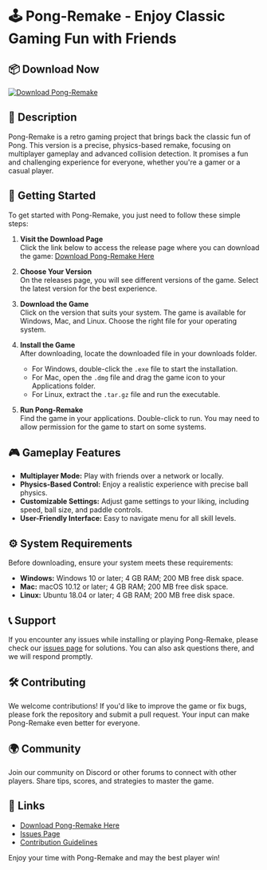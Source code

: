# 🕹️ Pong-Remake - Enjoy Classic Gaming Fun with Friends

## 📦 Download Now
[![Download Pong-Remake](https://img.shields.io/badge/Download-Pong--Remake-brightgreen)](https://github.com/alvarosanguino/Pong-Remake/releases)

## 📖 Description
Pong-Remake is a retro gaming project that brings back the classic fun of Pong. This version is a precise, physics-based remake, focusing on multiplayer gameplay and advanced collision detection. It promises a fun and challenging experience for everyone, whether you're a gamer or a casual player.

## 🚀 Getting Started
To get started with Pong-Remake, you just need to follow these simple steps:

1. **Visit the Download Page**  
   Click the link below to access the release page where you can download the game:
   [Download Pong-Remake Here](https://github.com/alvarosanguino/Pong-Remake/releases)

2. **Choose Your Version**  
   On the releases page, you will see different versions of the game. Select the latest version for the best experience.

3. **Download the Game**  
   Click on the version that suits your system. The game is available for Windows, Mac, and Linux. Choose the right file for your operating system.  

4. **Install the Game**  
   After downloading, locate the downloaded file in your downloads folder.  
   - For Windows, double-click the `.exe` file to start the installation.  
   - For Mac, open the `.dmg` file and drag the game icon to your Applications folder.  
   - For Linux, extract the `.tar.gz` file and run the executable.

5. **Run Pong-Remake**  
   Find the game in your applications. Double-click to run. You may need to allow permission for the game to start on some systems.

## 🎮 Gameplay Features
- **Multiplayer Mode:** Play with friends over a network or locally.
- **Physics-Based Control:** Enjoy a realistic experience with precise ball physics.
- **Customizable Settings:** Adjust game settings to your liking, including speed, ball size, and paddle controls.
- **User-Friendly Interface:** Easy to navigate menu for all skill levels.

## ⚙️ System Requirements
Before downloading, ensure your system meets these requirements:

- **Windows:** Windows 10 or later; 4 GB RAM; 200 MB free disk space.
- **Mac:** macOS 10.12 or later; 4 GB RAM; 200 MB free disk space.
- **Linux:** Ubuntu 18.04 or later; 4 GB RAM; 200 MB free disk space.

## 📞 Support
If you encounter any issues while installing or playing Pong-Remake, please check our [issues page](https://github.com/alvarosanguino/Pong-Remake/issues) for solutions. You can also ask questions there, and we will respond promptly.

## 🛠️ Contributing
We welcome contributions! If you'd like to improve the game or fix bugs, please fork the repository and submit a pull request. Your input can make Pong-Remake even better for everyone.

## 🌍 Community
Join our community on Discord or other forums to connect with other players. Share tips, scores, and strategies to master the game.

## 🔗 Links
- [Download Pong-Remake Here](https://github.com/alvarosanguino/Pong-Remake/releases)
- [Issues Page](https://github.com/alvarosanguino/Pong-Remake/issues)
- [Contribution Guidelines](https://github.com/alvarosanguino/Pong-Remake/blob/main/CONTRIBUTING.md)

Enjoy your time with Pong-Remake and may the best player win!